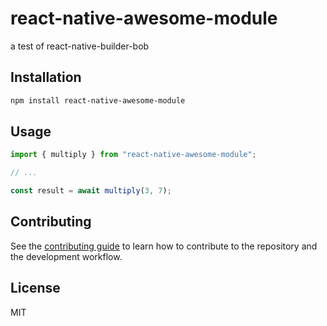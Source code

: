 # react-native-awesome-module

a test of react-native-builder-bob

## Installation

```sh
npm install react-native-awesome-module
```

## Usage

```js
import { multiply } from "react-native-awesome-module";

// ...

const result = await multiply(3, 7);
```

## Contributing

See the [contributing guide](CONTRIBUTING.md) to learn how to contribute to the repository and the development workflow.

## License

MIT
